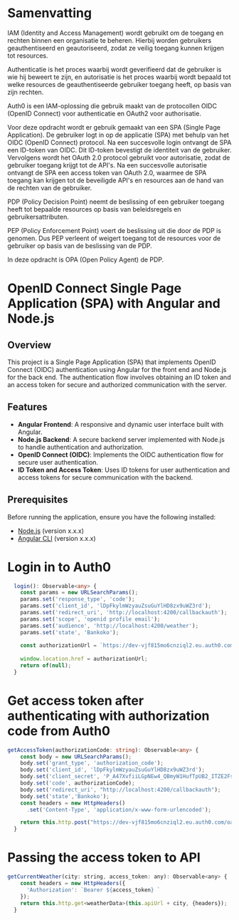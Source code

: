 # Samenvatting

IAM (Identity and Access Management) wordt gebruikt om de toegang en rechten binnen een organisatie te beheren. Hierbij worden gebruikers geauthentiseerd en geautoriseerd, zodat ze veilig toegang kunnen krijgen tot resources.

Authenticatie is het proces waarbij wordt geverifieerd dat de gebruiker is wie hij beweert te zijn, en autorisatie is het proces waarbij wordt bepaald tot welke resources de geauthentiseerde gebruiker toegang heeft, op basis van zijn rechten.

Auth0 is een IAM-oplossing die gebruik maakt van de protocollen OIDC (OpenID Connect) voor authenticatie en OAuth2 voor authorisatie.

Voor deze opdracht wordt er gebruik gemaakt van een SPA (Single Page Application). De gebruiker logt in op de applicatie (SPA) met behulp van het OIDC (OpenID Connect) protocol. Na een succesvolle login ontvangt de SPA een ID-token van OIDC. Dit ID-token bevestigt de identiteit van de gebruiker. Vervolgens wordt het OAuth 2.0 protocol gebruikt voor autorisatie, zodat de gebruiker toegang krijgt tot de API's. Na een succesvolle autorisatie ontvangt de SPA een access token van OAuth 2.0, waarmee de SPA toegang kan krijgen tot de beveiligde API's en resources aan de hand van de rechten van de gebruiker.

PDP (Policy Decision Point) neemt de beslissing of een gebruiker toegang heeft tot bepaalde resources op basis van beleidsregels en gebruikersattributen.

PEP (Policy Enforcement Point) voert de beslissing uit die door de PDP is genomen. Dus PEP verleent of weigert toegang tot de resources voor de gebruiker op basis van de beslissing van de PDP.

In deze opdracht is OPA (Open Policy Agent) de PDP.

# OpenID Connect Single Page Application (SPA) with Angular and Node.js

## Overview

This project is a Single Page Application (SPA) that implements OpenID Connect (OIDC) authentication using Angular for the front end and Node.js for the back end. The authentication flow involves obtaining an ID token and an access token for secure and authorized communication with the server.

## Features

- **Angular Frontend**: A responsive and dynamic user interface built with Angular.
- **Node.js Backend**: A secure backend server implemented with Node.js to handle authentication and authorization.
- **OpenID Connect (OIDC)**: Implements the OIDC authentication flow for secure user authentication.
- **ID Token and Access Token**: Uses ID tokens for user authentication and access tokens for secure communication with the backend.

## Prerequisites

Before running the application, ensure you have the following installed:

- [Node.js](https://nodejs.org/) (version x.x.x)
- [Angular CLI](https://cli.angular.io/) (version x.x.x)

# Login in to Auth0
```typescript
  login(): Observable<any> {
    const params = new URLSearchParams();
    params.set('response_type', 'code');
    params.set('client_id', 'lDpFkylmWzyauZsuGuYlHD8zx9uWZ3rd');
    params.set('redirect_uri', 'http://localhost:4200/callbackauth');
    params.set('scope', 'openid profile email');
    params.set('audience', 'http://localhost:4200/weather');
    params.set('state', 'Bankoko');
  
    const authorizationUrl = `https://dev-vjf815mo6cnziql2.eu.auth0.com/authorize?${params.toString()}`;
    
    window.location.href = authorizationUrl;
    return of(null); 
  }
```
# Get access token after authenticating with authorization code from Auth0
``` typescript 
getAccessToken(authorizationCode: string): Observable<any> {
    const body = new URLSearchParams();
    body.set('grant_type', 'authorization_code');
    body.set('client_id', 'lDpFkylmWzyauZsuGuYlHD8zx9uWZ3rd');
    body.set('client_secret', 'P_A47XvfiiLGpNEw4_QBmyW1HufTpUB2_ITZE2FsPX2rZuhpp0yaUluft7ww-Bfo');
    body.set('code', authorizationCode);
    body.set('redirect_uri', "http://localhost:4200/callbackauth");
    body.set('state','Bankoko');
    const headers = new HttpHeaders()
      .set('Content-Type', 'application/x-www-form-urlencoded');

    return this.http.post("https://dev-vjf815mo6cnziql2.eu.auth0.com/oauth/token/", body.toString(), { headers: headers });
  }
```

# Passing the access token to API
```javascript
getCurrentWeather(city: string, access_token: any): Observable<any> {
    const headers = new HttpHeaders({
      'Authorization': `Bearer ${access_token} `
    });
    return this.http.get<weatherData>(this.apiUrl + city, {headers});
  }
```
